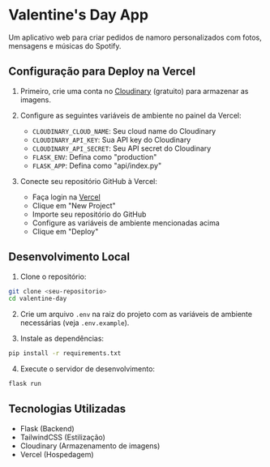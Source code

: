 # Valentine's Day App

Um aplicativo web para criar pedidos de namoro personalizados com fotos, mensagens e músicas do Spotify.

## Configuração para Deploy na Vercel

1. Primeiro, crie uma conta no [Cloudinary](https://cloudinary.com/) (gratuito) para armazenar as imagens.

2. Configure as seguintes variáveis de ambiente no painel da Vercel:

   - `CLOUDINARY_CLOUD_NAME`: Seu cloud name do Cloudinary
   - `CLOUDINARY_API_KEY`: Sua API key do Cloudinary
   - `CLOUDINARY_API_SECRET`: Seu API secret do Cloudinary
   - `FLASK_ENV`: Defina como "production"
   - `FLASK_APP`: Defina como "api/index.py"

3. Conecte seu repositório GitHub à Vercel:
   - Faça login na [Vercel](https://vercel.com)
   - Clique em "New Project"
   - Importe seu repositório do GitHub
   - Configure as variáveis de ambiente mencionadas acima
   - Clique em "Deploy"

## Desenvolvimento Local

1. Clone o repositório:

```bash
git clone <seu-repositorio>
cd valentine-day
```

2. Crie um arquivo `.env` na raiz do projeto com as variáveis de ambiente necessárias (veja `.env.example`).

3. Instale as dependências:

```bash
pip install -r requirements.txt
```

4. Execute o servidor de desenvolvimento:

```bash
flask run
```

## Tecnologias Utilizadas

- Flask (Backend)
- TailwindCSS (Estilização)
- Cloudinary (Armazenamento de imagens)
- Vercel (Hospedagem)
